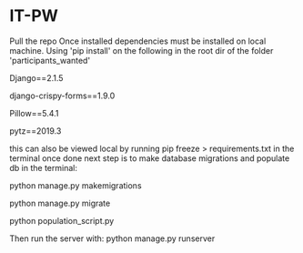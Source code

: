 # IT-PW
Pull the repo
Once installed dependencies must be installed on local machine. 
Using 'pip install' on the following in the root dir of the folder 'participants_wanted'

Django==2.1.5

django-crispy-forms==1.9.0

Pillow==5.4.1

pytz==2019.3

this can also be viewed local by running pip freeze > requirements.txt in the terminal
once done next step is to make database migrations and populate db in the terminal: 


python manage.py makemigrations

python manage.py migrate

python population_script.py


Then run the server with:
python manage.py runserver
